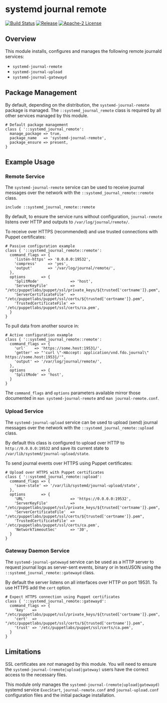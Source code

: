 # systemd journal remote

[![Build Status](https://github.com/gibbs/puppet-systemd_journal_remote/workflows/CI/badge.svg)](https://github.com/gibbs/puppet-systemd_journal_remote/actions?query=workflow%3ACI)
[![Release](https://github.com/gibbs/puppet-systemd_journal_remote/workflows/Release/badge.svg)](https://github.com/gibbs/puppet-systemd_journal_remote/actions?query=workflow%3ARelease)
[![Apache-2 License](https://img.shields.io/github/license/gibbs/puppet-systemd_journal_remote.svg)](LICENSE)

## Overview

This module installs, configures and manages the following remote journald
services:

- `systemd-journal-remote`
- `systemd-journal-upload`
- `systemd-journal-gatewayd`

## Package Management

By default, depending on the distribution, the `systemd-journal-remote` package
is managed. The `::systemd_journal_remote` class is required by all other
services managed by this module.

```puppet
# Default package management
class { '::systemd_journal_remote':
  manage_package => true,
  package_name   => 'systemd-journal-remote',
  package_ensure => present,
}
```

## Example Usage

### Remote Service

The `systemd-journal-remote` service can be used to receive journal messages
over the network with the `::systemd_journal_remote::remote` class.

```puppet
include ::systemd_journal_remote::remote
```

By default, to ensure the service runs without configuration, `journal-remote`
listens over HTTP and outputs to `/var/log/journal/remote/`.

To receive over HTTPS (recommended) and use trusted connections with Puppet
certificates:

```puppet
# Passive configuration example
class { '::systemd_journal_remote::remote':
  command_flags => {
    'listen-https' => '0.0.0.0:19532',
    'compress'     => 'yes',
    'output'       => '/var/log/journal/remote/',
  },
  options       => {
    'SplitMode'              => 'host',
    'ServerKeyFile'          => "/etc/puppetlabs/puppet/ssl/private_keys/${trusted['certname']}.pem",
    'ServerCertificateFile'  => "/etc/puppetlabs/puppet/ssl/certs/${trusted['certname']}.pem",
    'TrustedCertificateFile' => '/etc/puppetlabs/puppet/ssl/certs/ca.pem',
  }
}
```

To pull data from another source in:

```puppet
# Active configuration example
class { '::systemd_journal_remote::remote':
  command_flags => {
    'url'    => 'https://some.host:19531/',
    'getter' => "'curl \"-HAccept: application/vnd.fdo.journal\" https://some.host:19531/'",
    'output' => '/var/log/journal/remote/',
  },
  options       => {
    'SplitMode' => 'host',
  }
}
```

The `command_flags` and `options` parameters available mirror those documented
in `man systemd-journal-remote` and `man journal-remote.conf`.

### Upload Service

The `systemd-journal-upload` service can be used to upload (send) journal
messages over the network with the `::systemd_journal_remote::upload` class.

By default this class is configured to upload over HTTP to
`http://0.0.0.0:19532` and save its current state to
`/var/lib/systemd/journal-upload/state`.

To send journal events over HTTPS using Puppet certificates:

```puppet
# Upload over HTTPS with Puppet certificates
class { '::systemd_journal_remote::upload':
  command_flags => {
    'save-state' => '/var/lib/systemd/journal-upload/state',
  },
  options       => {
    'URL'                    => 'https://0.0.0.0:19532',
    'ServerKeyFile'          => "/etc/puppetlabs/puppet/ssl/private_keys/${trusted['certname']}.pem",
    'ServerCertificateFile'  => "/etc/puppetlabs/puppet/ssl/certs/${trusted['certname']}.pem",
    'TrustedCertificateFile' => '/etc/puppetlabs/puppet/ssl/certs/ca.pem',
    'NetworkTimeoutSec'      => '30',
  }
}
```

### Gateway Daemon Service

The `systemd-journal-gatewayd` service can be used as a HTTP server to request
journal logs as server-sent events, binary or in text/JSON using the
`::systemd_journal_remote::gatewayd` class.

By default the server listens on all interfaces over HTTP on port 19531. To use
HTTPS add the `cert` option.

```puppet
# Expect HTTPS connection using Puppet certificates
class { '::systemd_journal_remote::gatewayd':
  command_flags => {
    'key'   => "/etc/puppetlabs/puppet/ssl/private_keys/${trusted['certname']}.pem",
    'cert'  => "/etc/puppetlabs/puppet/ssl/certs/${trusted['certname']}.pem",
    'trust' => '/etc/puppetlabs/puppet/ssl/certs/ca.pem',
  }
}
```

## Limitations

SSL certificates are *not* managed by this module. You will need to ensure
the `systemd-journal-(remote|upload|gateway)` users have the correct access
to the necessary files.

This module only manages the `systemd-journal-(remote|upload|gatewayd)` systemd
service `ExecStart`, `journal-remote.conf` and `journal-upload.conf`
configuration files and the initial package installation.
